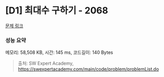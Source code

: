 # [D1] 최대수 구하기 - 2068 

[문제 링크](https://swexpertacademy.com/main/code/problem/problemDetail.do?contestProbId=AV5QQhbqA4QDFAUq) 

### 성능 요약

메모리: 58,508 KB, 시간: 145 ms, 코드길이: 140 Bytes



> 출처: SW Expert Academy, https://swexpertacademy.com/main/code/problem/problemList.do